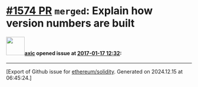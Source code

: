 # [\#1574 PR](https://github.com/ethereum/solidity/pull/1574) `merged`: Explain how version numbers are built

#### <img src="https://avatars.githubusercontent.com/u/20340?v=4" width="50">[axic](https://github.com/axic) opened issue at [2017-01-17 12:32](https://github.com/ethereum/solidity/pull/1574):






-------------------------------------------------------------------------------



[Export of Github issue for [ethereum/solidity](https://github.com/ethereum/solidity). Generated on 2024.12.15 at 06:45:24.]
